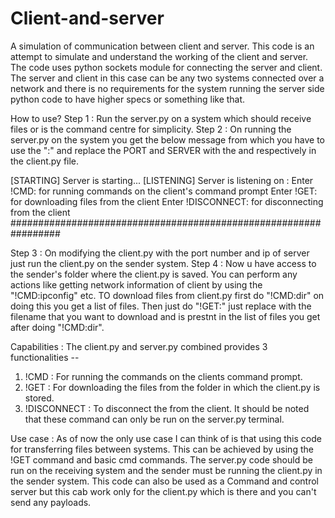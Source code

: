 # Client-and-server
A simulation of communication between client and server.
This code is an attempt to simulate and understand the working of the client and server. The code uses python sockets module for connecting the server and client. The server and client in this case can be any two systems connected over a network and there is no requirements for the system running the server side python code to have higher specs or something like that.

How to use?
Step 1 : Run the server.py on a system which should receive files or is the command centre for simplicity.
Step 2 : On running the server.py on the system you get the below message from which you have to use the "<ip-address>:<port-number>" and replace the PORT and SERVER with the <port-number> and <ip-address> respectively in the client.py file.

[STARTING] Server is starting...
[LISTENING] Server is listening on <ip-address>:<port-number>
Enter !CMD: for running commands on the client's command prompt
Enter !GET: for downloading files from the client
Enter !DISCONNECT: for disconnecting from the client
#################################################################

Step 3 : On modifying the client.py with the port number and ip of server just run the client.py on the sender system.
Step 4 : Now u have access to the sender's folder where the client.py is saved. You can perform any actions like getting network information of client by using the "!CMD:ipconfig" etc.
TO download files from client.py first do "!CMD:dir" on doing this you get a list of files. Then just do "!GET:<filename>" just replace <filename> with the filename that you want to download and is prestnt in the list of files you get after doing "!CMD:dir".

Capabilities :
The client.py and server.py combined provides 3 functionalities -- 
1. !CMD : For running the commands on the clients command prompt.
2. !GET : For downloading the files from the folder in which the client.py is stored.
3. !DISCONNECT : To disconnect the from the client.
It should be noted that these command can only be run on the server.py terminal.

Use case :
As of now the only use case I can think of is that using this code for transferring files between systems. This can be achieved by using the !GET command and basic cmd commands. The server.py code should be run on the receiving system and the sender must be running the client.py in the sender system. This code can also be used as a Command and control server but this cab work only for the client.py which is there and you can't send any payloads.
